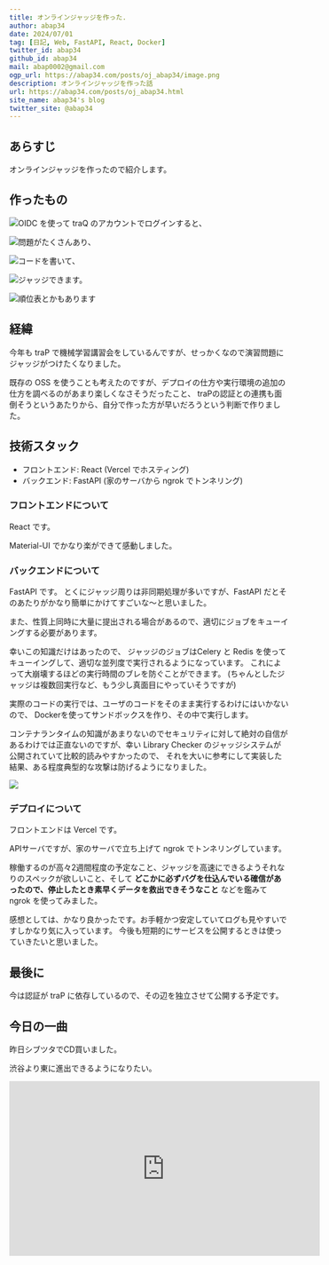```yaml
---
title: オンラインジャッジを作った. 
author: abap34
date: 2024/07/01
tag: [日記, Web, FastAPI, React, Docker]
twitter_id: abap34
github_id: abap34
mail: abap0002@gmail.com
ogp_url: https://abap34.com/posts/oj_abap34/image.png
description: オンラインジャッジを作った話
url: https://abap34.com/posts/oj_abap34.html
site_name: abap34's blog
twitter_site: @abap34
---
```


## あらすじ

オンラインジャッジを作ったので紹介します。

## 作ったもの

![OIDC を使って traQ のアカウントでログインすると、](oj_abap34/image.png)

![問題がたくさんあり、](oj_abap34/image-1.png)

![コードを書いて、](oj_abap34/image-2.png)

![ジャッジできます。](oj_abap34/image-3.png)

![順位表とかもあります](oj_abap34/image-5.png)

## 経緯

今年も traP で機械学習講習会をしているんですが、せっかくなので演習問題にジャッジがつけたくなりました。

既存の OSS を使うことも考えたのですが、デプロイの仕方や実行環境の追加の仕方を調べるのがあまり楽しくなさそうだったこと、
traPの認証との連携も面倒そうというあたりから、自分で作った方が早いだろうという判断で作りました。

## 技術スタック

- フロントエンド: React (Vercel でホスティング) 
- バックエンド: FastAPI (家のサーバから ngrok でトンネリング)

### フロントエンドについて

React です。 

Material-UI でかなり楽ができて感動しました。

### バックエンドについて

FastAPI です。 とくにジャッジ周りは非同期処理が多いですが、FastAPI だとそのあたりがかなり簡単にかけてすごいな〜と思いました。

また、性質上同時に大量に提出される場合があるので、適切にジョブをキューイングする必要があります。

幸いこの知識だけはあったので、 ジャッジのジョブはCelery と Redis を使ってキューイングして、適切な並列度で実行されるようになっています。
これによって大崩壊するほどの実行時間のブレを防ぐことができます。 (ちゃんとしたジャッジは複数回実行など、もう少し真面目にやっていそうですが)

実際のコードの実行では、ユーザのコードをそのまま実行するわけにはいかないので、 Dockerを使ってサンドボックスを作り、その中で実行します。

コンテナランタイムの知識があまりないのでセキュリティに対して絶対の自信があるわけでは正直ないのですが、幸い Library Checker のジャッジシステムが公開されていて比較的読みやすかったので、
それを大いに参考にして実装した結果、ある程度典型的な攻撃は防げるようになりました。

<a href="https://github.com/yosupo06/library-checker-judge"><img src="https://gh-card.dev/repos/yosupo06/library-checker-judge.svg"></a>

### デプロイについて

フロントエンドは Vercel です。

APIサーバですが、家のサーバで立ち上げて ngrok でトンネリングしています。

稼働するのが高々2週間程度の予定なこと、ジャッジを高速にできるようそれなりのスペックが欲しいこと、そして
**どこかに必ずバグを仕込んでいる確信があったので、停止したとき素早くデータを救出できそうなこと** などを鑑みて ngrok を使ってみました。

感想としては、かなり良かったです。お手軽かつ安定していてログも見やすいですしかなり気に入っています。
今後も短期的にサービスを公開するときは使っていきたいと思いました。

## 最後に

今は認証が traP に依存しているので、その辺を独立させて公開する予定です。

## 今日の一曲

昨日シブツタでCD買いました。

渋谷より東に進出できるようになりたい。



<iframe width="560" height="315" src="https://www.youtube.com/embed/KYvq8-xY1Gg?si=xbxsze8kJfULjrbI" title="YouTube video player" frameborder="0" allow="accelerometer; autoplay; clipboard-write; encrypted-media; gyroscope; picture-in-picture; web-share" referrerpolicy="strict-origin-when-cross-origin" allowfullscreen></iframe>